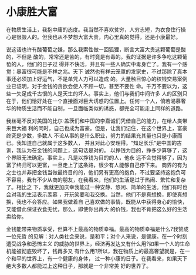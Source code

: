 # 小康胜大富

在物质生活上，我抱中庸的态度。我当然不喜欢贫穷，人穷志短，为衣食住行操 心是很毁人的。但我也从不梦想大富大贵，内心里真的觉得，还是小康最好。 

说这话也许有酸葡萄之嫌，那么我索性做一回狐狸，断言大富大贵这颗葡萄是酸的，不但是 酸的，常常还是苦的，有时竟是有毒的。我的证据是许多争吃这颗葡萄的人，他们的日子过 得并不快活，并且有一些人确实中毒身亡了。我有一个感觉：暴富很可能是不祥之兆。天下 诚然也有祥云笼罩的发家史，不过那除了真本事还必须加上好运气，不是单凭人力可以造成 的。大量触目惊心的权钱交易案例业已证明，对于金钱的贪欲会使人不顾一切，甚至不要性 命。千万不要以为，这些一失足成千古恨的人是天生的坏人。事实上，他们与我们中间许多 人的区别只在于，他们恰好处在一个直接面对巨大诱惑的位置上。任何一个人，倘若渴慕奢 华的物质生活而不能自制，一旦面临类似的诱惑，都完全可能走上同样的道路。 

我丝毫不反对美国的比尔·盖茨们和中国的李嘉诚们凭借自己的能力，在给人类带来巨大福 利的同时，自己也成为富豪。但是，让我们记住，在这个世界上，富豪终究是少数，多数人 不论从事的是什么职业，努力的结果充其量也只是小康而已。我知道自己就属于这多数人， 并且对此心安理得。"知足长乐"是中国的古训，我认为在金钱的问题上，这句话是对的。 以挣钱为目的，挣多少算够了，这个界限无法确定。事实上，凡是以挣钱为目的的人，他永 远不会觉得够了，因为富了终归可以更富，一旦走上了这条路，很少有人能够自己停下来。 商界的有为之士也并非把金钱当做最终目的的，他们另有更高的抱负，不过要坚持这抱负可 不容易。我有不少从商的朋友，在我看来，他们的生活是过于热闹、繁忙和复杂了。相比之 下，我就更加庆幸我能过一种安静、悠闲、简单的生活。他们有时也会对我的生活表示羡慕 ，开玩笑要和我交换。当然，他们不是真想换，即使真想换，我也不会答应。如果我做着自 己喜欢做的事情，既能从中获得身心的愉快，又能借此保证衣食无忧，那么，即使你出再大 的价钱，我也不肯把这么好的生活卖给你。 

金钱能带来物质享受，但算不上最高的物质幸福。最高的物质幸福是什么?我赞成一位先哲 的见解：对人类社会来说，是和平；对个人来说，是健康。在一个时刻遭受战争和恐怖主义 的威胁的世界上，经济再发达又有什么用?如果一个人的生命机能被彻底毁坏了，钱再多又 有什么用?所以，我在物质上的最高奢望就是，在一个和平的世界上，有一个健康的身体， 过一种小康的日子。在我看来，如果天下绝大多数人都能过上这种日子，那就是一个非常美 好的世界了。
 